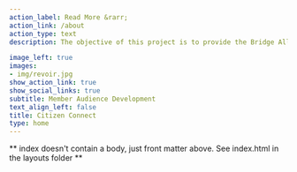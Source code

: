 ```yaml
---
action_label: Read More &rarr;
action_link: /about
action_type: text
description: The objective of this project is to provide the Bridge Alliance Education Fund with a   solid  foundation to begin the next phase of their work in amplifying its’ member voices across         initiatives. One of the newest initiatives, Citizen Connect, has been operating for one year and is     ready to scale their presence. We have provided an analysis of the existing communication and member amplification programs, strategies to use this information to create an effective plan, and resources to assist them with the growth of their initiative.

image_left: true
images:
- img/revoir.jpg
show_action_link: true
show_social_links: true
subtitle: Member Audience Development
text_align_left: false
title: Citizen Connect
type: home
---
```


** index doesn't contain a body, just front matter above.
See index.html in the layouts folder **
